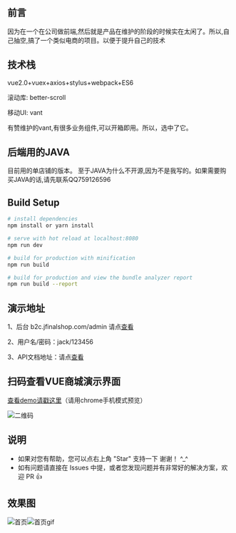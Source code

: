 ## 前言
因为在一个在公司做前端,然后就是产品在维护的阶段的时候实在太闲了。所以,自己抽空,搞了一个类似电商的项目。以便于提升自己的技术

## 技术栈

vue2.0+vuex+axios+stylus+webpack+ES6

滚动库: better-scroll

移动UI: vant

有赞维护的vant,有很多业务组件,可以开箱即用。所以，选中了它。

## 后端用的JAVA
目前用的单店铺的版本。
至于JAVA为什么不开源,因为不是我写的。如果需要购买JAVA的话,请先联系QQ759126596

## Build Setup

``` bash
# install dependencies
npm install or yarn install

# serve with hot reload at localhost:8080
npm run dev

# build for production with minification
npm run build

# build for production and view the bundle analyzer report
npm run build --report
```

## 演示地址
1、后台 b2c.jfinalshop.com/admin 请点[查看](http://b2c.jfinalshop.com/admin/login.jhtml)

2、用户名/密码：jack/123456

3、API文档地址：请点[查看](http://b2c.jfinalshop.com/swagger.jhtml)

## 扫码查看VUE商城演示界面
[查看demo请戳这里](http://b2c.jfinalshop.com/web/?#/home)（请用chrome手机模式预览）

![二维码](https://static.oschina.net/uploads/space/2018/0307/153652_K7Fq_566102.png)

## 说明
* 如果对您有帮助，您可以点右上角 "Star" 支持一下 谢谢！ ^_^
* 如有问题请直接在 Issues 中提，或者您发现问题并有非常好的解决方案，欢迎 PR 👍

## 效果图
![首页](https://ws2.sinaimg.cn/large/006tKfTcgy1frz4svf035j30aq0isq3r.jpg)![首页gif](https://ws4.sinaimg.cn/large/006tKfTcgy1frz4sxhspyg309i0gnqv5.gif)
